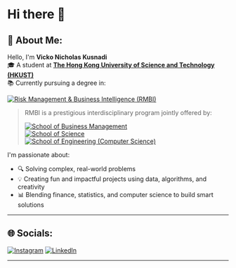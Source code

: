 # Hi there 👋

## 🧠 About Me:
Hello, I'm **Vicko Nicholas Kusnadi**  
🎓 A student at **[The Hong Kong University of Science and Technology (HKUST)](https://hkust.edu.hk/)**  
📚 Currently pursuing a degree in:

[![Risk Management & Business Intelligence (RMBI)](https://img.shields.io/badge/-RMBI%20Program-4B0082?style=for-the-badge&logo=databricks&logoColor=white)](https://rmbi.hkust.edu.hk/)

> RMBI is a prestigious interdisciplinary program jointly offered by:
>
> [![School of Business Management](https://img.shields.io/badge/School%20of%20Business%20and%20Management-0072C6?style=flat-square&logo=googleanalytics&logoColor=white)](https://join.hkust.edu.hk/our-programs/school-of-business-and-management)  
> [![School of Science](https://img.shields.io/badge/School%20of%20Science-FF6F00?style=flat-square&logo=react&logoColor=white)](https://science.hkust.edu.hk/)  
> [![School of Engineering (Computer Science)](https://img.shields.io/badge/School%20of%20Engineering%20%7C%20CS-2E8B57?style=flat-square&logo=gnometerminal&logoColor=white)](https://cse.hkust.edu.hk/ug/)

I'm passionate about:
- 🔍 Solving complex, real-world problems  
- 💡 Creating fun and impactful projects using data, algorithms, and creativity  
- 📊 Blending finance, statistics, and computer science to build smart solutions


---

## 🌐 Socials:
[![Instagram](https://img.shields.io/badge/Instagram-E4405F?style=for-the-badge&logo=instagram&logoColor=white)](https://www.instagram.com/vicko_guo/)
[![LinkedIn](https://img.shields.io/badge/LinkedIn-0077B5?style=for-the-badge&logo=linkedin&logoColor=white)](https://www.linkedin.com/in/vnkusnadi/)

---

